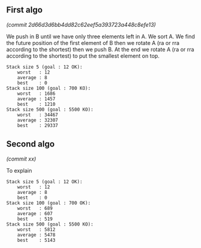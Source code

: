 ## First algo
*(commit 2d66d3d6bb4dd82c62eef5a393723a448c8efe13)*

We push in B until we have only three elements left in A. We sort A. We find the future position of the first element of B then we rotate A (ra or rra according to the shortest) then we push B. At the end we rotate A (ra or rra according to the shortest) to put the smallest element on top.

```
Stack size 5 (goal : 12 OK):
	worst	: 12
	average	: 8
	best	: 0
Stack size 100 (goal : 700 KO):
	worst	: 1686
	average	: 1457
	best	: 1210
Stack size 500 (goal : 5500 KO):
	worst	: 34467
	average	: 32307
	best	: 29337
```


## Second algo
*(commit xx)*

To explain

```
Stack size 5 (goal : 12 OK):
	worst	: 12
	average	: 8
	best	: 0
Stack size 100 (goal : 700 OK):
	worst	: 689
	average	: 607
	best	: 519
Stack size 500 (goal : 5500 KO):
	worst	: 5812
	average	: 5478
	best	: 5143
```
